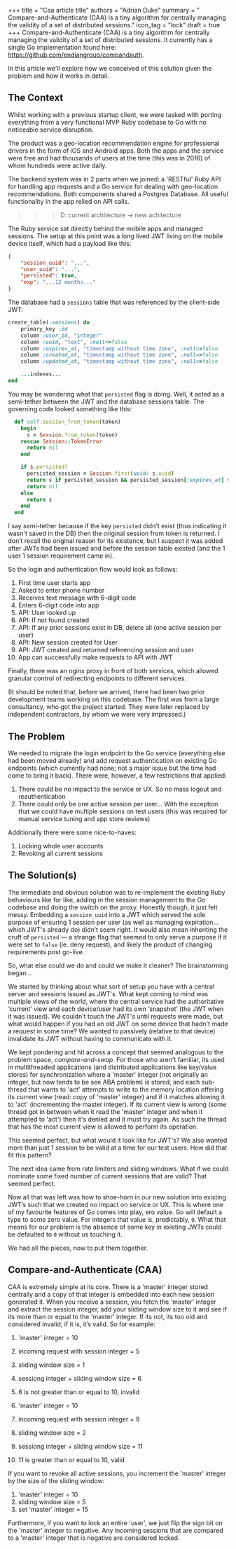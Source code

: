 +++
title = "Caa article title"
authors = "Adrian Duke"
summary = " Compare-and-Authenticate (CAA) is a tiny algorithm for centrally managing the validity of a set of distributed sessions."
icon_tag = "lock"
draft = true
+++
Compare-and-Authenticate (CAA) is a tiny algorithm for centrally managing the validity of a set of distributed sessions. It currently has a single Go implementation found here: https://github.com/endiangroup/compandauth.

In this article we'll explore how we conceived of this solution given the problem and how it works in detail.

## The Context

Whilst working with a previous startup client, we were tasked with porting everything from a very functional MVP Ruby codebase to Go with no noticeable service disruption.

The product was a geo-location recommendation engine for professional drivers in the form of  iOS and Android apps. Both the apps and the service were free and had thousands of users at the time (this was in 2016) of whom hundreds were active daily.

The backend system was in 2 parts when we joined:  a 'RESTful' Ruby API  for handling app requests and a Go service for dealing with geo-location recommendations. Both components  shared a Postgres Database. All useful functionality in the app relied on API calls.

>>> D: current architecture -> new achitecture

The Ruby service sat directly behind the mobile apps and managed sessions. The setup at this point was a long lived JWT living on the mobile device itself,  which had a payload like this:

```json
{
	"session_uuid": "...",
	"user_uuid": "...",
	"persisted": true,
	"exp": "...12 months..."
}
```

The database had a `sessions` table that was  referenced by the client-side JWT:

```ruby
create_table(:sessions) do
	primary_key :id
	column :user_id, "integer"
	column :uuid, "text", :null=>false
	column :expires_at, "timestamp without time zone", :null=>false
	column :created_at, "timestamp without time zone", :null=>false
	column :updated_at, "timestamp without time zone", :null=>false

	...indexes...
end
```

You may be wondering what that `persisted` flag is doing. Well, it acted as a semi-tether between the JWT and the database sessions table. The governing code looked  something like this:

```ruby
  def self.session_from_token(token)
    begin
      s = Session.from_token(token)
    rescue Session::TokenError
      return nil
    end

    if s.persisted?
      persisted_session = Session.first(uuid: s.uuid)
      return s if persisted_session && persisted_session[:expires_at] >= Time.now.utc
      return nil
    else
      return s
    end
  end
```

I say *semi*-tether because if the key `persisted` didn't exist (thus indicating it wasn't saved in the DB) then the original session from token is returned. I don’t recall the original reason for its existence, but I suspect it was added after JWTs had been issued and before the session table existed (and the 1 user 1 session requirement came in).

So the login and authentication flow would look as follows:

1. First time user starts app
2. Asked to enter phone number
3. Receives text message with 6-digit code
4. Enters 6-digit code into app
5. API: User looked up
6. API: If not found created
7. API: If any prior sessions exist in DB, delete all (one active session per user)
8. API: New session created for User
9. API: JWT created and returned referencing session and user
10. App can successfully make requests to API with JWT

Finally, there was an nginx proxy in front of both services, which allowed granular control of redirecting endpoints to different services.

(It should be noted that, before we arrived, there had been two prior development teams working on this codebase. The first was from a large consultancy, who got the project started. They were later replaced by independent contractors, by whom we were very impressed.)

## The Problem

We needed to migrate the login endpoint to the Go service (everything else had been moved already) and add request authentication on existing Go endpoints (which currently had none; not a major issue but the time had come to bring it back). There were, however, a few restrictions that applied:

1. There could be no impact to the service or UX. So no mass logout and reauthentication
2. There could only be one active session per user… With the exception that we could have multiple sessions on test users (this was required for manual service tuning and app store reviews)

Additionally there were some nice-to-haves:

1. Locking whole user accounts
2. Revoking all current sessions

## The Solution(s)

The immediate and obvious solution was to re-implement the existing Ruby behaviours like for like, adding in the session management to the Go codebase and doing the switch on the proxy. Honestly though, it just felt messy. Embedding a `session_uuid` into a JWT which served the sole purpose of ensuring 1 session per user (as well as managing expiration... which JWT's already do) didn’t seem right. It would also mean  inheriting the cruft of `persisted` &mdash; a strange flag that seemed to only serve a purpose if it were set to `false` (ie. deny request), and likely the product of changing requirements post go-live.

So, what else could we do and could we make it cleaner? The brainstorming began...

We started by thinking about what sort of setup you have with a central server and sessions issued as JWT's. What kept coming to mind was multiple views of the world, where the central service had the authoritative ‘current’ view and each device/user had its own ‘snapshot’ (the JWT when it was issued). We couldn't touch the JWT's until requests were made, but what would happen if you had an old JWT on some device that hadn't made a request in some time? We wanted to passively (relative to that device) invalidate its JWT without having to communicate with it.

We kept pondering and hit across a concept that seemed analogous to the problem space, *compare-and-swap*. For those who aren't familiar, its used in multithreaded applications (and distributed applications like key/value stores) for synchronization where a 'master' integer (not originally an integer, but now tends to be see ABA problem) is stored, and each sub-thread that wants to 'act' attempts to write to the memory location offering its current view (read: copy of 'master' integer) and if it matches allowing it to 'act' (incrementing the master integer). If its current view is wrong (some thread got in between when it read the 'master' integer and when it attempted to 'act') then it's denied and it must try again. As such the thread that has the most current view is allowed to perform its operation.

This seemed perfect, but what would it look like for JWT's? We also wanted more than just 1 session to be valid at a time for our test users. How did that fit this pattern?

The next idea came from rate limiters and sliding windows. What if we could nominate some fixed number of current sessions that are valid? That seemed perfect.

Now all that was left was how to shoe-horn in our new solution into existing JWT’s such that we created no impact on service or UX. This is where one of my favourite features of Go comes into play, ero value.  Go will default a type to some zero value. For integers that value is, predictably, `0`. What that means for our problem is the absence of some key in existing JWTs could be defaulted to `0` without us touching it.

We had all the pieces, now to put them together.

## Compare-and-Authenticate (CAA)

CAA is extremely simple at its core. There is a 'master' integer stored centrally and a copy of that integer is embedded into each new session generated it. When you receive a session, you fetch the 'master' integer and extract the session integer, add your sliding window size to it and see if its more than or equal to the 'master' integer. If its not, its too old and considered invalid; if it is, it’s valid. So for example:

1. 'master' integer = 10
2. incoming request with session integer = 5
3. sliding window size = 1
4. sessiong integer + sliding window size = 6
5. 6 is not greater than or equal to 10, invalid

1. 'master' integer = 10
2. incoming request with session integer = 9
3. sliding window size = 2
4. sessiong integer + sliding window size = 11
5. 11 is greater than or equal to 10, valid

If you want to revoke all active sessions, you increment the 'master' integer by the size of the sliding window:

1. 'master' integer = 10
2. sliding window size = 5
3. set 'master' integer = 15

Furthermore, if you want to lock an entire 'user', we just flip the sign bit on the 'master' integer to negative. Any incoming sessions that are compared to a 'master' integer that is negative are considered locked.


